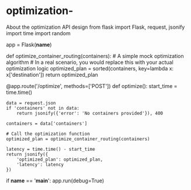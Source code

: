 # optimization-
About the optimization API design
from flask import Flask, request, jsonify
import time
import random

app = Flask(__name__)

def optimize_container_routing(containers):
    # A simple mock optimization algorithm
    # In a real scenario, you would replace this with your actual optimization logic
    optimized_plan = sorted(containers, key=lambda x: x['destination'])
    return optimized_plan

@app.route('/optimize', methods=['POST'])
def optimize():
    start_time = time.time()
    
    data = request.json
    if 'containers' not in data:
        return jsonify({'error': 'No containers provided'}), 400
    
    containers = data['containers']
    
    # Call the optimization function
    optimized_plan = optimize_container_routing(containers)
    
    latency = time.time() - start_time
    return jsonify({
        'optimized_plan': optimized_plan,
        'latency': latency
    })

if __name__ == '__main__':
    app.run(debug=True)

